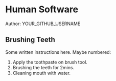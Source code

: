 # Human Software

Author: YOUR_GITHUB_USERNAME

## Brushing Teeth

Some written instructions here. Maybe numbered:

  1. Apply the toothpaste on brush tool.
  2. Brushing the teeth for 2mins.
  3. Cleaning mouth with water.
